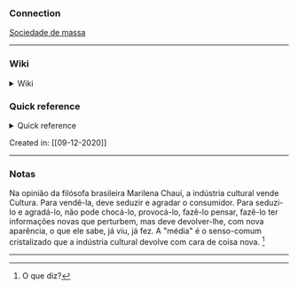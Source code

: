 ### Connection

[Sociedade de massa](Sociedade%20de%20massa.md)

---

### Wiki

<details>
	<summary> Wiki </summary>
  <a href="https://www.wikiwand.com/pt/Marilena Chauí">GO!</a>
</details>

### Quick reference

<details>
	<summary> Quick reference </summary>
	
	  0000
</details>

Created in: [[09-12-2020]]

---
### Notas

Na opinião da filósofa brasileira Marilena Chauí, a indústria cultural vende Cultura. Para vendê-la, deve seduzir e agradar o consumidor. Para seduzi-lo e agradá-lo, não pode chocá-lo, provocá-lo, fazê-lo pensar, fazê-lo ter informações novas que perturbem, mas deve devolver-lhe, com nova aparência, o que ele sabe, já viu, já fez. A "média" é o senso-comum cristalizado que a indústria cultural devolve com cara de coisa nova. [^808982] 

[^808982]: O que diz?


---